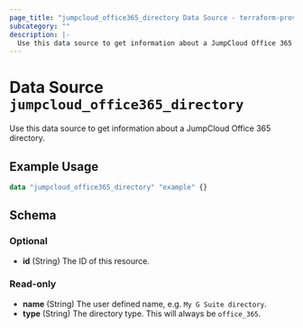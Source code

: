 ```yaml
---
page_title: "jumpcloud_office365_directory Data Source - terraform-provider-jumpcloud"
subcategory: ""
description: |-
  Use this data source to get information about a JumpCloud Office 365 directory.
---
```


# Data Source `jumpcloud_office365_directory`

Use this data source to get information about a JumpCloud Office 365 directory.

## Example Usage

```terraform
data "jumpcloud_office365_directory" "example" {}
```

## Schema

### Optional

- **id** (String) The ID of this resource.

### Read-only

- **name** (String) The user defined name, e.g. `My G Suite directory`.
- **type** (String) The directory type. This will always be `office_365`.



